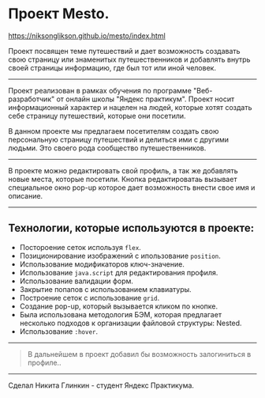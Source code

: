# Проект Mesto.

https://niksonglikson.github.io/mesto/index.html

Проект посвящен теме путешествий и дает возможность создавать свою страницу или знаменитых путешественников и добавлять внутрь своей страницы информацию, где был тот или иной человек.

---

Проект реализован в рамках обучения по программе "Веб-разработчик" от онлайн школы "Яндекс практикум".
Проект носит информационный характер и нацелен на людей, которые хотят создать себе страницу путешествий, которые они посетили.

В данном проекте мы предлагаем посетителям создать свою персональную страницу путешествий и делиться ими с другими людьми.
Это своего рода сообщество путешественников.

---

В проекте можно редактировать свой профиль, а так же добавлять новые места, которые посетили. Кнопка редактироватаь вызывает специальное окно pop-up которое дает возможность внести свое имя и описание.

---

## Технологии, которые используются в проекте:

* Постороение сеток используя `flex`.
* Позиционирование изображений с ипользование `position`.
* Использование модификаторов ключ-значение.
* Использование `java.script` для редактирования профиля.
* Использование валидации форм.
* Закрытие попапов с использованием клавиатуры.
* Построение сеток с использование `grid`.
* Создание pop-up, который вызывается кликом по кнопке.
* Была использована методология БЭМ, которая предлагает несколько подходов к организации файловой структуры: Nested.
* Использование `:hover`.

---

> В дальнейшем в проект добавил бы возможность залогиниться в профиле..

---

Сделал Никита Глинкин - студент Яндекс Практикума.
